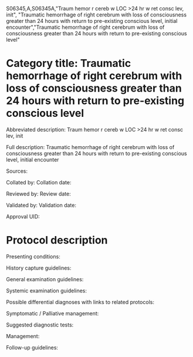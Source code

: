 S06345,A,S06345A,"Traum hemor r cereb w LOC >24 hr w ret consc lev, init", "Traumatic hemorrhage of right cerebrum with loss of consciousness greater than 24 hours with return to pre-existing conscious level, initial encounter","Traumatic hemorrhage of right cerebrum with loss of consciousness greater than 24 hours with return to pre-existing conscious level"
# Category title: Traumatic hemorrhage of right cerebrum with loss of consciousness greater than 24 hours with return to pre-existing conscious level

Abbreviated description: Traum hemor r cereb w LOC >24 hr w ret consc lev, init

Full description: Traumatic hemorrhage of right cerebrum with loss of consciousness greater than 24 hours with return to pre-existing conscious level, initial encounter

Sources:

Collated by:
Collation date:

Reviewed by:
Review date:

Validated by:
Validation date:

Approval UID:

# Protocol description

Presenting conditions:

History capture guidelines:

General examination guidelines:

Systemic examination guidelines:

Possible differential diagnoses with links to related protocols:

Symptomatic / Palliative management:

Suggested diagnostic tests:

Management:

Follow-up guidelines:
